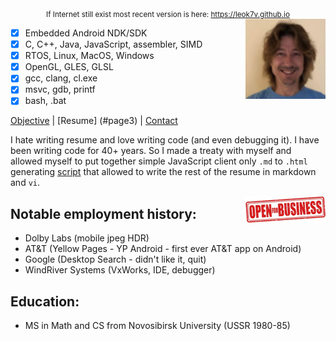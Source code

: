 <div align="center"><small>If Internet still exist most recent version is here: <a href="https://leok7v.github.io">https://leok7v.github.io</a></small></div>
<img align="right" width="128" height="128" src="leo.jpg">

 - [x] Embedded Android NDK/SDK
 - [x] C, C++, Java, JavaScript, assembler, SIMD
 - [x] RTOS, Linux, MacOS, Windows
 - [x] OpenGL, GLES, GLSL
 - [x] gcc, clang, cl.exe 
 - [x] msvc, gdb, printf
 - [x] bash, .bat

[Objective](#page2) | [Resume] (#page3) | [Contact](mailto:leo.kuznetsov@gmail.com) 

I hate writing resume and love writing code (and even debugging it).
I have been writing code for 40+ years.
So I made a treaty with myself and allowed myself to put together simple 
JavaScript client only `.md` to `.html` 
generating <a href="https://github.com/leok7v/leok7v.github.io/blob/master/ui.js" target="_blank">script</a> that 
allowed to write the rest of the resume in markdown and `vi`.

<img align="right" width="128" height="43" src="open-for-business.png">

Notable employment history:
---

 * Dolby Labs (mobile jpeg HDR)
 * AT&T (Yellow Pages - YP Android - first ever AT&T app on Android)
 * Google (Desktop Search - didn't like it, quit)
 * WindRiver Systems (VxWorks, IDE, debugger)

Education:
---
 * MS in Math and CS from Novosibirsk University (USSR 1980-85)